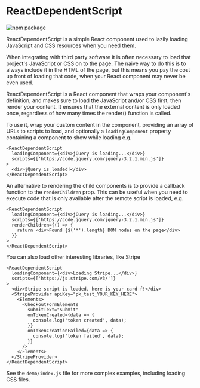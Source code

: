 # ReactDependentScript

[![npm package][npm-badge]][npm]

ReactDependentScript is a simple React component used to lazily loading JavaScript and CSS resources
when you need them.

When integrating with third party software it is often necessary to load that project's JavaScript
or CSS on to the page.  The naive way to do this is to always include it in the HTML of the page,
but this means you pay the cost up front of loading that code, when your React component may never
be even used.

ReactDependentScript is a React component that wraps your component's definition, and makes sure
to load the JavaScript and/or CSS first, then render your content.  It ensures that the external
content is only loaded once, regardless of how many times the render() function is called.

To use it, wrap your custom content in the component, providing an array of URLs to scripts
to load, and optionally a `loadingComponent` property containing a component to show while loading
e.g.

```JSX
<ReactDependentScript
  loadingComponent={<div>jQuery is loading...</div>}
  scripts={['https://code.jquery.com/jquery-3.2.1.min.js']}
>
  <div>jQuery is loaded!</div>
</ReactDependentScript>
```

An alternative to rendering the child components is to provide a callback function to the
`renderChildren` prop.  This can be useful when you need to execute code that is only available
after the remote script is loaded, e.g.

```JSX
<ReactDependentScript
  loadingComponent={<div>jQuery is loading...</div>}
  scripts={['https://code.jquery.com/jquery-3.2.1.min.js']}
  renderChildren={() => {
    return <div>Found {$('*').length} DOM nodes on the page</div>
  }}
>
</ReactDependentScript>
```

You can also load other interesting libraries, like Stripe

```JSX
<ReactDependentScript
  loadingComponent={<div>Loading Stripe...</div>}
  scripts={['https://js.stripe.com/v3/']}
>
  <div>Stripe script is loaded, here is your card f!</div>
  <StripeProvider apiKey="pk_test_YOUR_KEY_HERE">
    <Elements>
      <CheckoutFormElements
        submitText="Submit"
        onTokenCreated={data => {
          console.log('token created', data);
        }}
        onTokenCreationFailed={data => {
          console.log('token failed', data);
        }}
      />
    </Elements>
  </StripeProvider>
</ReactDependentScript>
```

See the `demo/index.js` file for more complex examples, including loading CSS files.

[npm-badge]: https://img.shields.io/npm/v/npm-package.png?style=flat-square
[npm]: https://www.npmjs.org/package/npm-package
